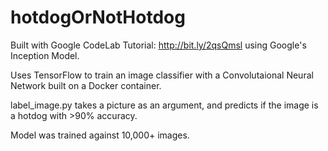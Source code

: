 # hotdogOrNotHotdog

Built with Google CodeLab Tutorial: http://bit.ly/2qsQmsl using Google's Inception Model.

Uses TensorFlow to train an image classifier with a Convolutaional Neural Network built on a Docker container.

label_image.py takes a picture as an argument, and predicts if the image is a hotdog with >90% accuracy. 

Model was trained against 10,000+ images.
